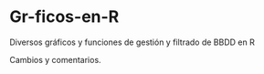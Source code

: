# Gr-ficos-en-R
Diversos gráficos y funciones de gestión y filtrado de BBDD en R

Cambios y comentarios.